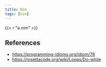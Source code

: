 ```yaml
---
title: Nim
tags: [nim]
---
```


{{< r "a.nim" >}}

## References

- <https://programming-idioms.org/idiom/78>
- <https://rosettacode.org/wiki/Loops/Do-while>
